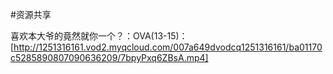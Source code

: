 #资源共享

喜欢本大爷的竟然就你一个？：OVA(13-15)：[http://1251316161.vod2.myqcloud.com/007a649dvodcq1251316161/ba01170c5285890807090636209/7bpyPxq6ZBsA.mp4]
